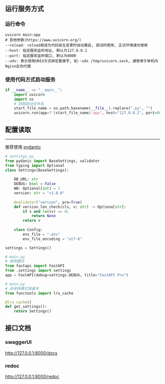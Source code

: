 ## 运行服务方式

### 运行命令
```shell
uvicorn main:app
# 其他参数(https://www.uvicorn.org/)
--reload: reload用途为代码发生变更时自动重启, 调试时使用, 正式环境请勿使用
--host: 指定服务监听地址, 默认为127.0.0.1
--port: 指定服务监听端口, 默认为8000
--uds: 表示使用UNIX方式绑定套接字, 如--uds /tmp/uvicorn.sock, 通常用于单机内Ngixn反向代理
```

### 使用代码方式启动服务
```python
if __name__ == "__main__":
    import uvicorn
    import os
    # 获取启动文件名
    start_file_name = os.path.basename(__file__).replace(".py", "")
    uvicorn.run(app=f"{start_file_name}:app", host="127.0.0.1", port=8000, reload=True)
```


## 配置读取

---

推荐使用 [pydantic](https://pydantic-docs.helpmanual.io/)

```python
# settings.py
from pydanic import BaseSettings, validator
from typing import Optional
class Settings(BaseSettings):
    
    DB_URL: str
    DEBUG: bool = False
    WW: Optional[int] = 1
    version: str = "v1.0.0"
    
    @validator("version", pre=True)
    def version_len_check(cls, v: str) -> Optiona[str]:
        if v and len(v) == 0:
            return None
        return v
    
    class Config:
        env_file = ".env"
        env_file_encoding = "utf-8"

settings = Settings()

# main.py
# 单例模式
from fastapi import FastAPI
from .settings import settings
app = FastAPI(debug=settings.DEBUG, title="FastAPI Pro")

# main.py
# 非单例模式用缓冲
from functools import lru_cache

@lru_cache()
def get_settings():
    return Settings()

```


## 接口文档

### swaggerUI
http://127.0.0.1:8000/docs

### redoc
http://127.0.0.1:8000/redoc